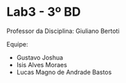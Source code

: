 # Lab3 - 3º BD

Professor da Disciplina: Giuliano Bertoti 

 

Equipe:
 - Gustavo Joshua
 - Isis Alves Moraes
 - Lucas Magno de Andrade Bastos

